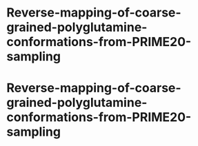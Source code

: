 # Reverse-mapping-of-coarse-grained-polyglutamine-conformations-from-PRIME20-sampling
# Reverse-mapping-of-coarse-grained-polyglutamine-conformations-from-PRIME20-sampling
